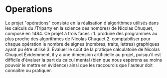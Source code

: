 # Operations

Le projet "opérations" consiste en la réalisation d'algorithmes utilisés dans les calculs du /Triparty en la science des nombres/ de Nicolas Chuquet, composé en 1484. 
Ce projet à trois faces : 
                 1. produire des programmes au plus proche des algorithmes de Nicolas Chuquet 
                 2. comptabiliser pour chaque opération le nombre de signes (nombres, traits, lettres) graphiques ayant pu être utilisé 
                 3. Évaluer le coût de la pratique calculatoire de Nicolas Chuquet 
Évidemment, il y a une dimension artificielle au projet, puisqu'il est difficile d'évaluer la part du calcul mental (bien que nous espérons au moins pouvoir le mettre en évidence) ainsi que les raccourcis que l'auteur doit connaître ou pratiquer.
